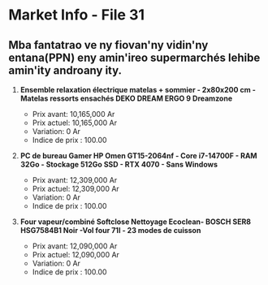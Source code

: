 # Market Info - File 31

## Mba fantatrao ve ny fiovan'ny vidin'ny entana(PPN) eny amin'ireo supermarchés lehibe amin'ity androany ity.

1. **Ensemble relaxation électrique matelas + sommier - 2x80x200 cm - Matelas ressorts ensachés DEKO DREAM ERGO 9 Dreamzone**
   - Prix avant: 10,165,000 Ar
   - Prix actuel: 10,165,000 Ar
   - Variation: 0 Ar
   - Indice de prix : 100.00

2. **PC de bureau Gamer HP Omen GT15-2064nf - Core i7-14700F - RAM 32Go - Stockage 512Go SSD - RTX 4070 - Sans Windows**
   - Prix avant: 12,309,000 Ar
   - Prix actuel: 12,309,000 Ar
   - Variation: 0 Ar
   - Indice de prix : 100.00

3. **Four vapeur/combiné Softclose Nettoyage Ecoclean- BOSCH SER8 HSG7584B1 Noir -Vol four 71l - 23 modes de cuisson**
   - Prix avant: 12,090,000 Ar
   - Prix actuel: 12,090,000 Ar
   - Variation: 0 Ar
   - Indice de prix : 100.00

